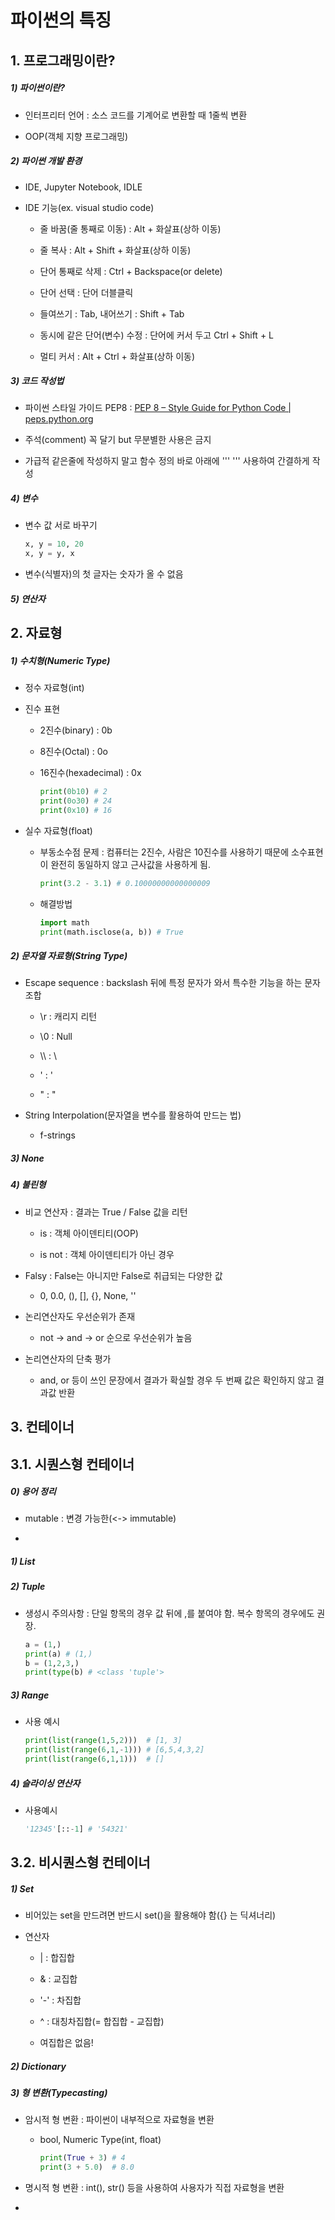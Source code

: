 # 파이썬의 특징

## 1. 프로그래밍이란?

##### 1) 파이썬이란?

- 인터프리터 언어 : 소스 코드를 기계어로 변환할 때 1줄씩 변환

- OOP(객체 지향 프로그래밍)

##### 2) 파이썬 개발 환경

- IDE, Jupyter Notebook, IDLE

- IDE 기능(ex. visual studio code)
  
  - 줄 바꿈(줄 통째로 이동) : Alt + 화살표(상하 이동)
  
  - 줄 복사 : Alt + Shift + 화살표(상하 이동)
  
  - 단어 통째로 삭제 : Ctrl + Backspace(or delete)
  
  - 단어 선택 : 단어 더블클릭
  
  - 들여쓰기 : Tab, 내어쓰기 : Shift + Tab
  
  - 동시에 같은 단어(변수) 수정 : 단어에 커서 두고 Ctrl + Shift + L
  
  - 멀티 커서 : Alt + Ctrl + 화살표(상하 이동)

##### 3) 코드 작성법

- 파이썬 스타일 가이드 PEP8 : [PEP 8 – Style Guide for Python Code | peps.python.org](https://peps.python.org/pep-0008/)

- 주석(comment) 꼭 달기 but 무분별한 사용은 금지

- 가급적 같은줄에 작성하지 말고 함수 정의 바로 아래에 ''' ''' 사용하여 간결하게 작성

##### 4) 변수

- 변수 값 서로 바꾸기
  
  ```python
  x, y = 10, 20
  x, y = y, x
  ```

- 변수(식별자)의 첫 글자는 숫자가 올 수 없음

##### 5) 연산자

## 2. 자료형

##### 1) 수치형(Numeric Type)

- 정수 자료형(int)

- 진수 표현
  
  - 2진수(binary) : 0b
  
  - 8진수(Octal) : 0o
  
  - 16진수(hexadecimal) : 0x
    
    ```python
    print(0b10) # 2
    print(0o30) # 24
    print(0x10) # 16
    ```

- 실수 자료형(float)
  
  - 부동소수점 문제 : 컴퓨터는 2진수, 사람은 10진수를 사용하기 때문에 소수표현이 완전히 동일하지 않고 근사값을 사용하게 됨.
    
    ```python
    print(3.2 - 3.1) # 0.10000000000000009
    ```
  
  - 해결방법
    
    ```python
    import math
    print(math.isclose(a, b)) # True
    ```

##### 2) 문자열 자료형(String Type)

- Escape sequence : backslash 뒤에 특정 문자가 와서 특수한 기능을 하는 문자 조합
  
  - \r : 캐리지 리턴
  
  - \0 : Null
  
  - \\\ : \
  
  - \' : '
  
  - \" : "

- String Interpolation(문자열을 변수를 활용하여 만드는 법)
  
  - f-strings

##### 3) None

##### 4) 불린형

- 비교 연산자 : 결과는 True / False 값을 리턴
  
  - is : 객체 아이덴티티(OOP)
  
  - is not : 객체 아이덴티티가 아닌 경우

- Falsy : False는 아니지만 False로 취급되는 다양한 값
  
  - 0, 0.0, (), [], {}, None, ''

- 논리연산자도 우선순위가 존재
  
  - not -> and -> or 순으로 우선순위가 높음

- 논리연산자의 단축 평가
  
  - and, or 등이 쓰인 문장에서 결과가 확실할 경우 두 번째 값은 확인하지 않고 결과값 반환

## 3. 컨테이너

## 3.1. 시퀀스형 컨테이너

##### 0) 용어 정리

- mutable : 변경 가능한(<-> immutable)

- 

##### 1) List

##### 2) Tuple

- 생성시 주의사항 : 단일 항목의 경우 값 뒤에 ,를 붙여야 함. 복수 항목의 경우에도 권장.
  
  ```python
  a = (1,)
  print(a) # (1,)
  b = (1,2,3,)
  print(type(b) # <class 'tuple'>
  ```

##### 3) Range

- 사용 예시
  
  ```python
  print(list(range(1,5,2)))  # [1, 3]
  print(list(range(6,1,-1))) # [6,5,4,3,2]
  print(list(range(6,1,1)))  # []
  ```

##### 4) 슬라이싱 연산자

- 사용예시
  
  ```python
  '12345'[::-1] # '54321'
  ```

## 3.2. 비시퀀스형 컨테이너

##### 1) Set

- 비어있는 set을 만드려면 반드시 set()을 활용해야 함({} 는 딕셔너리)

- 연산자
  
  - | : 합집합
  
  - & : 교집합
  
  - '-' : 차집합
  
  - ^ : 대칭차집합(= 합집합 - 교집합)
  
  - 여집합은 없음!

##### 2) Dictionary

##### 3) 형 변환(Typecasting)

- 암시적 형 변환 : 파이썬이 내부적으로 자료형을 변환
  
  - bool, Numeric Type(int, float)
    
    ```python
    print(True + 3) # 4
    print(3 + 5.0)  # 8.0
    ```

- 명시적 형 변환 : int(), str() 등을 사용하여 사용자가 직접 자료형을 변환

- 
